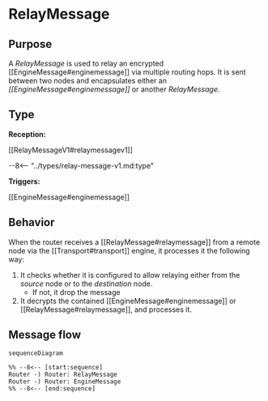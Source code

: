 <div class="message v2" markdown>


# RelayMessage


## Purpose


<!-- --8<-- [start:purpose] -->
A *RelayMessage* is used to relay an encrypted [[EngineMessage#enginemessage]] via multiple routing hops.
It is sent between two nodes and encapsulates either an *[[EngineMessage#enginemessage]]* or another *RelayMessage*.
<!-- --8<-- [end:purpose] -->

## Type


<!-- --8<-- [start:type] -->
**Reception:**

[[RelayMessageV1#relaymessagev1]]

--8<-- "../types/relay-message-v1.md:type"

**Triggers:**

[[EngineMessage#enginemessage]]
<!-- --8<-- [end:type] -->

## Behavior


<!-- --8<-- [start:behavior] -->
When the router receives a [[RelayMessage#relaymessage]]
from a remote node via the [[Transport#transport]] engine,
it processes it the following way:

1. It checks whether it is configured to allow relaying
   either from the *source* node or to the *destination* node.
   - If not, it drop the message
2. It decrypts the contained [[EngineMessage#enginemessage]] or [[RelayMessage#relaymessage]], and processes it.
<!-- --8<-- [end:behavior] -->

## Message flow


<!-- --8<-- [start:messages] -->
```mermaid
sequenceDiagram

%% --8<-- [start:sequence]
Router -) Router: RelayMessage
Router -) Router: EngineMessage
%% --8<-- [end:sequence]
```
<!-- --8<-- [end:messages] -->

</div>
